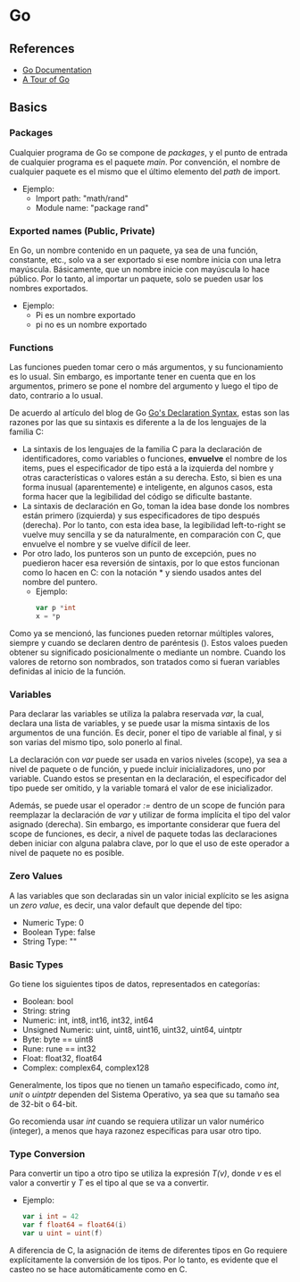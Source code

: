 # Go

## References
* [Go Documentation](https://go.dev/doc/)
* [A Tour of Go](https://go.dev/tour)

## Basics
### Packages
Cualquier programa de Go se compone de *packages*, y el punto de entrada de cualquier programa es el paquete *main*. Por convención, el nombre de cualquier paquete es el mismo que el último elemento del *path* de import.
* Ejemplo:
    * Import path: "math/rand"
    * Module name: "package rand"

### Exported names (Public, Private)
En Go, un nombre contenido en un paquete, ya sea de una función, constante, etc., solo va a ser exportado si ese nombre inicia con una letra mayúscula. Básicamente, que un nombre inicie con mayúscula lo hace público. Por lo tanto, al importar un paquete, solo se pueden usar los nombres exportados.
* Ejemplo:
    * Pi es un nombre exportado
    * pi no es un nombre exportado

### Functions
Las funciones pueden tomar cero o más argumentos, y su funcionamiento es lo usual. Sin embargo, es importante tener en cuenta que en los argumentos, primero se pone el nombre del argumento y luego el tipo de dato, contrario a lo usual.

De acuerdo al artículo del blog de Go [Go's Declaration Syntax](https://go.dev/blog/declaration-syntax), estas son las razones por las que su sintaxis es diferente a la de los lenguajes de la familia C:
* La sintaxis de los lenguajes de la familia C para la declaración de identificadores, como variables o funciones, **envuelve** el nombre de los items, pues el especificador de tipo está a la izquierda del nombre y otras características o valores están a su derecha. Esto, si bien es una forma inusual (aparentemente) e inteligente, en algunos casos, esta forma hacer que la legibilidad del código se dificulte bastante.
* La sintaxis de declaración en Go, toman la idea base donde los nombres están primero (izquierda) y sus especificadores de tipo después (derecha). Por lo tanto, con esta idea base, la legibilidad left-to-right se vuelve muy sencilla y se da naturalmente, en comparación con C, que envuelve el nombre y se vuelve difícil de leer.
* Por otro lado, los punteros son un punto de excepción, pues no puedieron hacer esa reversión de sintaxis, por lo que estos funcionan como lo hacen en C: con la notación * y siendo usados antes del nombre del puntero.
    * Ejemplo:
        ```Go
        var p *int
        x = *p
        ```

Como ya se mencionó, las funciones pueden retornar múltiples valores, siempre y cuando se declaren dentro de paréntesis (). Estos valoes pueden obtener su significado posicionalmente o mediante un nombre.
Cuando los valores de retorno son nombrados, son tratados como si fueran variables definidas al inicio de la función.

### Variables
Para declarar las variables se utiliza la palabra reservada *var*, la cual, declara una lista de variables, y se puede usar la misma sintaxis de los argumentos de una función. Es decir, poner el tipo de variable al final, y si son varias del mismo tipo, solo ponerlo al final.

La declaración con *var* puede ser usada en varios niveles (scope), ya sea a nivel de paquete o de función, y puede incluir inicializadores, uno por variable. Cuando estos se presentan en la declaración, el especificador del tipo puede ser omitido, y la variable tomará el valor de ese inicializador.

Además, se puede usar el operador *:=* dentro de un scope de función para reemplazar la declaración de *var* y utilizar de forma implícita el tipo del valor asignado (derecha). Sin embargo, es importante considerar que fuera del scope de funciones, es decir, a nivel de paquete todas las declaraciones deben iniciar con alguna palabra clave, por lo que el uso de este operador a nivel de paquete no es posible.

### Zero Values
A las variables que son declaradas sin un valor inicial explícito se les asigna un *zero value*, es decir, una valor default que depende del tipo:
* Numeric Type: 0
* Boolean Type: false
* String Type: ""

### Basic Types
Go tiene los siguientes tipos de datos, representados en categorías:
* Boolean: bool
* String: string
* Numeric: int, int8, int16, int32, int64
* Unsigned Numeric: uint, uint8, uint16, uint32, uint64, uintptr
* Byte: byte == uint8
* Rune: rune == int32
* Float: float32, float64
* Complex: complex64, complex128

Generalmente, los tipos que no tienen un tamaño especificado, como *int*, *unit* o *uintptr* dependen del Sistema Operativo, ya sea que su tamaño sea de 32-bit o 64-bit.

Go recomienda usar *int* cuando se requiera utilizar un valor numérico (integer), a menos que haya razonez específicas para usar otro tipo.

### Type Conversion
Para convertir un tipo a otro tipo se utiliza la expresión *T(v)*, donde *v* es el valor a convertir y *T* es el tipo al que se va a convertir.
* Ejemplo:
    ```Go
    var i int = 42
    var f float64 = float64(i)
    var u uint = uint(f)
    ```

A diferencia de C, la asignación de items de diferentes tipos en Go requiere explícitamente la conversión de los tipos. Por lo tanto, es evidente que el casteo no se hace automáticamente como en C.


